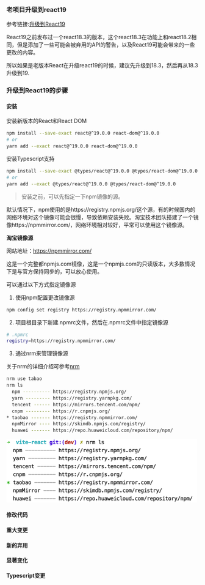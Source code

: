 ### 老项目升级到react19

参考链接:[升级到React19](https://react.dev/blog/2024/04/25/react-19-upgrade-guide)

React19之前发布过一个react18.3的版本，这个react18.3在功能上和react18.2相同，但是添加了一些可能会被弃用的API的警告，以及React19可能会带来的一些更改的内容。

所以如果是老版本React在升级react19的时候，建议先升级到18.3，然后再从18.3升级到19.

### 升级到React19的步骤

#### 安装

安装新版本的React和React DOM

```bash
npm install --save-exact react@^19.0.0 react-dom@^19.0.0
# or
yarn add --exact react@^19.0.0 react-dom@^19.0.0
```

安装Typescript支持

```bash
npm install --save-exact @types/react@^19.0.0 @types/react-dom@^19.0.0
# or
yarn add --exact @types/react@^19.0.0 @types/react-dom@^19.0.0
```

> 安装之前，可以先指定一下npm镜像的源。

默认情况下，npm使用的是https://registry.npmjs.org/这个源，有的时候国内的网络环境对这个镜像可能会很慢，导致依赖安装失败。淘宝技术团队搭建了一个镜像https://npmmirror.com/，网络环境相对较好，平常可以使用这个镜像源。

**淘宝镜像源**

网站地址：https://npmmirror.com/

这是一个完整都npmjs.com镜像，这是一个npmjs.com的只读版本，大多数情况下是与官方保持同步的，可以放心使用。

可以通过以下方式指定镜像源

1. 使用npm配置更改镜像源

```bash
npm config set registry https://registry.npmmirror.com/
```

2. 项目根目录下新建.npmrc文件，然后在.npmrc文件中指定镜像源

```bash
# .npmrc
registry=https://registry.npmmirror.com/
```

3. 通过nrm来管理镜像源

关于nrm的详细介绍可参考[nrm](../node/nrm.md)

```bash
nrm use tabao
nrm ls
  npm ---------- https://registry.npmjs.org/
  yarn --------- https://registry.yarnpkg.com/
  tencent ------ https://mirrors.tencent.com/npm/
  cnpm --------- https://r.cnpmjs.org/
* taobao ------- https://registry.npmmirror.com/
  npmMirror ---- https://skimdb.npmjs.com/registry/
  huawei ------- https://repo.huaweicloud.com/repository/npm/
```
<img src="./images/i72.png" width="500" />

#### 修改代码

#### 重大变更

#### 新的弃用

#### 显著变化

#### Typescript变更